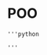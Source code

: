 # POO

    '''python
    
    '''

<!--stackedit_data:
eyJoaXN0b3J5IjpbODMwNDcyMjg3LDE3NTQyMzE1MDVdfQ==
-->